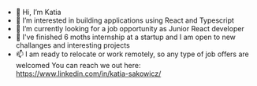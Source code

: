 - 👋 Hi, I’m Katia
- 👀 I’m interested in building applications using React and Typescript
- 🌱 I’m currently looking for a job opportunity as Junior React developer
- 💞️ I've finished 6 moths internship at a startup and I am open to new challanges and interesting projects
- 📫 I am ready to relocate or work remotely, so any type of job offers are welcomed
You can reach we out here: https://www.linkedin.com/in/katia-sakowicz/
